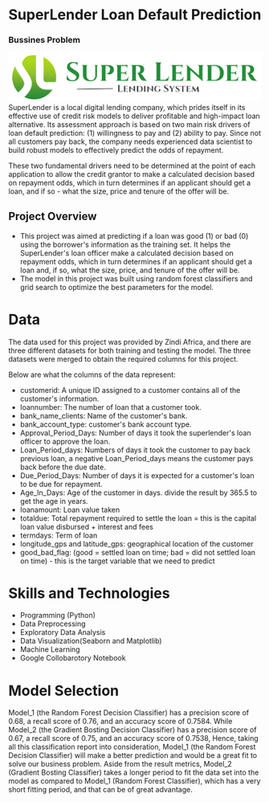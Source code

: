 # SuperLender Loan Default Prediction

### Bussines Problem
<img src="https://github.com/Nsb2020/Loan-Default-Prediction-/blob/main/Super%20lender.png">
SuperLender is a local digital lending company, which prides itself in its effective use of credit risk models to deliver profitable and high-impact loan alternative. Its assessment approach is based on two main risk drivers of loan default prediction: (1) willingness to pay and (2) ability to pay.
Since not all customers pay back, the company needs experienced data scientist to build robust models to effectively predict the odds of repayment.

These two fundamental drivers need to be determined at the point of each application to allow the credit grantor to make a calculated decision based on repayment odds, which in turn determines if an applicant should get a loan, and if so - what the size, price and tenure of the offer will be.

## Project Overview
* This project was aimed at predicting if a loan was good (1) or bad (0) using the borrower's information as the training set. It helps the SuperLender's loan officer   make a calculated decision based on repayment odds, which in turn determines if an applicant should get a loan and, if so, what the size, price, and tenure of the   offer will be.
* The model in this project was built using random forest classifiers and grid search to optimize the best parameters for the model.


# Data
The data used for this project was provided by Zindi Africa, and there are three different datasets for both training and testing the model.
The three datasets were merged to obtain the required columns for this project.

Below are what the columns of the data represent:

* customerid: A unique ID assigned to a customer contains all of the customer's information. 
* loannumber: The number of loan that a customer took.
* bank_name_clients: Name of the customer's bank.
* bank_account_type: customer's bank account type.
* Approval_Period_Days: Number of days it took the superlender's loan officer to approve the loan.
* Loan_Period_days: Numbers of days it took the customer to pay back previous loan, a negative Loan_Period_days means the customer pays back before the due date.
* Due_Period_Days: Number of days it is expected for a customer's loan to be due for repayment.
* Age_In_Days: Age of the customer in days. divide the result by 365.5 to get the age in years.
* loanamount: Loan value taken
* totaldue: Total repayment required to settle the loan = this is the capital loan value disbursed + interest and fees
* termdays: Term of loan
* longitude_gps and latitude_gps: geographical location of the customer
* good_bad_flag: (good = settled loan on time; bad = did not settled loan on time) - this is the target variable that we need to predict


# Skills and Technologies
* Programming (Python)
* Data Preprocessing 
* Exploratory Data Analysis
* Data Visualization(Seaborn and Matplotlib)
* Machine Learning 
* Google Collobarotory Notebook

# Model Selection

Model_1 (the Random Forest Decision Classifier) has a precision score of 0.68, a recall score of 0.76, and an accuracy score of 0.7584. While Model_2 (the Gradient Bosting Decision Classifier) has a precision score of 0.67, a recall score of 0.75, and an accuracy score of 0.7538, Hence, taking all this classification report into consideration, Model_1 (the Random Forest Decision Classifier) will make a better prediction and would be a great fit to solve our business problem. Aside from the result metrics, Model_2 (Gradient Bosting Classifier) takes a longer period to fit the data set into the model as compared to Model_1 (Random Forest Classifier), which has a very short fitting period, and that can be of great advantage.
